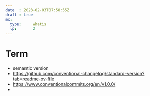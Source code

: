 ```yaml
---
date  : 2023-02-03T07:58:55Z
draft : true
mx:  
  type:     whatis
  lp:       2
---
```


# Term
- semantic version
- https://github.com/conventional-changelog/standard-version?tab=readme-ov-file
- https://www.conventionalcommits.org/en/v1.0.0/
- 
